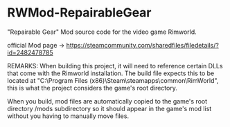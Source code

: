 # RWMod-RepairableGear
"Repairable Gear" Mod source code for the video game Rimworld.

official Mod page -> https://steamcommunity.com/sharedfiles/filedetails/?id=2482478785

REMARKS:
When building this project, it will need to reference certain DLLs that come with the Rimworld installation. 
The build file expects this to be located at "C:\Program Files (x86)\Steam\steamapps\common\RimWorld\", this is what the project considers the game's root directory.

When you build, mod files are automatically copied to the game's root directory /mods subdirectory so it should appear in the game's mod list without you having to manually
move files.